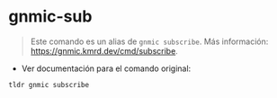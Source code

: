 # gnmic-sub

> Este comando es un alias de `gnmic subscribe`.
> Más información: <https://gnmic.kmrd.dev/cmd/subscribe>.

- Ver documentación para el comando original:

`tldr gnmic subscribe`
